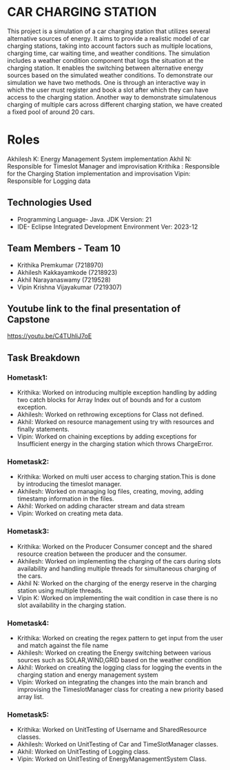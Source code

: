 # CAR CHARGING STATION
This project is a simulation of a car charging station that utilizes several alternative sources of energy. It aims to provide a realistic model of car charging stations, taking into account factors such as multiple locations, charging time, car waiting time, and weather conditions. The simulation includes a weather condition component that logs the situation at the charging station. It enables the switching between alternative energy sources based on the simulated weather conditions.
To demonstrate our simulation we have two methods. One is through an interactive way in which the user must register and book a slot after which they can have access to the charging station.
Another way to demonstrate simulatenous charging of multiple cars across different charging station, we have created a fixed pool of around 20 cars.
# Roles
Akhilesh K: Energy Management System implementation
Akhil N: Responsible for Timeslot Manager and improvisation
Krithika : Responsible for the Charging Station implementation and improvisation
Vipin: Responsible for Logging data 

## Technologies Used
- Programming Language- Java. JDK Version: 21
- IDE- Eclipse Integrated Development Environment Ver: 2023-12

## Team Members - Team 10
- Krithika Premkumar (7218970)
- Akhilesh Kakkayamkode (7218923)
- Akhil Narayanaswamy (7219528)
- Vipin Krishna Vijayakumar (7219307)

## Youtube link to the final presentation of Capstone
https://youtu.be/C4TUhliJ7oE

## Task Breakdown
### Hometask1:
- Krithika: Worked on introducing multiple exception handling by adding two catch blocks for Array Index out of bounds and for a custom exception.
- Akhilesh: Worked on rethrowing exceptions for Class not defined.
- Akhil: Worked on resource management using try with resources and finally statements.
- Vipin: Worked on chaining exceptions by adding exceptions for Insufficient energy in the charging station which throws ChargeError.

### Hometask2:
- Krithika: Worked on multi user access to charging station.This is done by introducing the timeslot manager.
- Akhilesh: Worked on managing log files, creating, moving, adding timestamp information in the files.
- Akhil: Worked on adding character stream and data stream
- Vipin: Worked on creating meta data.

### Hometask3:
- Krithika: Worked on the Producer Consumer concept and the shared resource creation between the producer and the consumer.
- Akhilesh: Worked on implementing the charging of the cars during slots availability and handling multiple threads for simultaneous charging of the cars.
- Akhil N: Worked on the charging of the energy reserve in the charging station using multiple threads.
- Vipin K: Worked on implementing the wait condition in case there is no slot availability in the charging station.

### Hometask4:
- Krithika: Worked on creating the regex pattern to get input from the user and match against the file name
- Akhilesh: Worked on creating the Energy switching between various sources such as SOLAR,WIND,GRID based on the weather condition
- Akhil: Worked on creating the logging class for logging the events in the charging station and energy management system
- Vipin: Worked on integrating the changes into the main branch and improvising the TimeslotManager class for creating a new priority based array list.

### Hometask5:
- Krithika: Worked on UnitTesting of Username and SharedResource classes.
- Akhilesh: Worked on UnitTesting of Car and TimeSlotManager classes.
- Akhil: Worked on UnitTesting of  Logging class.
- Vipin: Worked on UnitTesting of EnergyManagementSystem Class.

